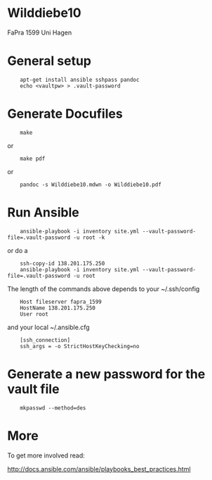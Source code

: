 # Wilddiebe10
FaPra 1599 Uni Hagen

# General setup

        apt-get install ansible sshpass pandoc
        echo <vaultpw> > .vault-password

# Generate Docufiles
        make

or

        make pdf

or

        pandoc -s Wilddiebe10.mdwn -o Wilddiebe10.pdf

# Run Ansible

        ansible-playbook -i inventory site.yml --vault-password-file=.vault-password -u root -k


or do a

        ssh-copy-id 138.201.175.250
        ansible-playbook -i inventory site.yml --vault-password-file=.vault-password -u root

The length of the commands above depends to your ~/.ssh/config

        Host fileserver fapra_1599
        HostName 138.201.175.250
        User root

and your local ~/.ansible.cfg

        [ssh_connection]
        ssh_args = -o StrictHostKeyChecking=no

# Generate a new password for the vault file

        mkpasswd --method=des

# More

To get more involved read:

http://docs.ansible.com/ansible/playbooks_best_practices.html
